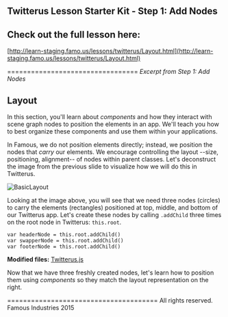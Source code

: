 ## Twitterus Lesson Starter Kit - Step 1: Add Nodes

## Check out the full lesson here: 

[http://learn-staging.famo.us/lessons/twitterus/Layout.html](http://learn-staging.famo.us/lessons/twitterus/Layout.html)

=================================
_Excerpt from Step 1: Add Nodes_

## Layout

<span class="intro-graf">In this section, you'll learn about _components_ and how they interact with scene graph nodes to position the elements in an app. We'll teach you how to best organize these components and use them within your applications.</span>


In Famous, we do not position elements directly; instead, we position the nodes that _carry_ our elements. We encourage controlling the layout --size, positioning, alignment-- of nodes within parent classes.  Let's deconstruct the image from the previous slide to visualize how we will do this in Twitterus.

![BasicLayout](http://learn-staging.famo.us/lessons/twitterus/assets/images/MainLayout.png)

Looking at the image above, you will see that we need three nodes (circles) to carry the elements (rectangles) positioned at top, middle, and bottom of our Twitterus app. Let's create these nodes by calling `.addChild` three times on the root node in Twitterus: `this.root`. 

    var headerNode = this.root.addChild()
    var swapperNode = this.root.addChild()
    var footerNode = this.root.addChild()

<div class="sidenote--other"><p><strong>Modified files:</strong> <a href="https://github.famo.us/learn/lesson-twitterus-starter-kit/blob/step1/AddNodes/src/twitterus/Twitterus.js">Twitterus.js</a></p></div>

Now that we have three freshly created nodes, let's learn how to position them using _components_ so they match the layout representation on the right. 

======================================
All rights reserved. Famous Industries 2015

